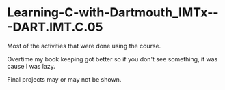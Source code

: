 # Learning-C-with-Dartmouth_IMTx---DART.IMT.C.05

Most of the activities that were done using the course.

Overtime my book keeping got better so if you don't see something, it was cause I was lazy.

Final projects may or may not be shown.
